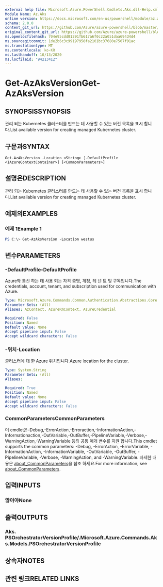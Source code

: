 ```yaml
---
external help file: Microsoft.Azure.PowerShell.Cmdlets.Aks.dll-Help.xml
Module Name: Az.Aks
online version: https://docs.microsoft.com/en-us/powershell/module/az.aks/get-azaksversion
schema: 2.0.0
content_git_url: https://github.com/Azure/azure-powershell/blob/master/src/Aks/Aks/help/Get-AzAksVersion.md
original_content_git_url: https://github.com/Azure/azure-powershell/blob/master/src/Aks/Aks/help/Get-AzAksVersion.md
ms.openlocfilehash: 704e95cdd01291fb617a6f0c22a051daa69434d4
ms.sourcegitcommit: 1de2b6c3c99197958fa2101bc37680e7507f91ac
ms.translationtype: MT
ms.contentlocale: ko-KR
ms.lasthandoff: 10/13/2020
ms.locfileid: "94213412"
---
```

# <span data-ttu-id="0bcb7-101">Get-AzAksVersion</span><span class="sxs-lookup"><span data-stu-id="0bcb7-101">Get-AzAksVersion</span></span>

## <span data-ttu-id="0bcb7-102">SYNOPSIS</span><span class="sxs-lookup"><span data-stu-id="0bcb7-102">SYNOPSIS</span></span>
<span data-ttu-id="0bcb7-103">관리 되는 Kubernetes 클러스터를 만드는 데 사용할 수 있는 버전 목록을 표시 합니다.</span><span class="sxs-lookup"><span data-stu-id="0bcb7-103">List available version for creating managed Kubernetes cluster.</span></span>

## <span data-ttu-id="0bcb7-104">구문과</span><span class="sxs-lookup"><span data-stu-id="0bcb7-104">SYNTAX</span></span>

```
Get-AzAksVersion -Location <String> [-DefaultProfile <IAzureContextContainer>] [<CommonParameters>]
```

## <span data-ttu-id="0bcb7-105">설명은</span><span class="sxs-lookup"><span data-stu-id="0bcb7-105">DESCRIPTION</span></span>
<span data-ttu-id="0bcb7-106">관리 되는 Kubernetes 클러스터를 만드는 데 사용할 수 있는 버전 목록을 표시 합니다.</span><span class="sxs-lookup"><span data-stu-id="0bcb7-106">List available version for creating managed Kubernetes cluster.</span></span>

## <span data-ttu-id="0bcb7-107">예제의</span><span class="sxs-lookup"><span data-stu-id="0bcb7-107">EXAMPLES</span></span>

### <span data-ttu-id="0bcb7-108">예제 1</span><span class="sxs-lookup"><span data-stu-id="0bcb7-108">Example 1</span></span>
```powershell
PS C:\> Get-AzAksVersion -Location westus
```

## <span data-ttu-id="0bcb7-109">변수</span><span class="sxs-lookup"><span data-stu-id="0bcb7-109">PARAMETERS</span></span>

### <span data-ttu-id="0bcb7-110">-DefaultProfile</span><span class="sxs-lookup"><span data-stu-id="0bcb7-110">-DefaultProfile</span></span>
<span data-ttu-id="0bcb7-111">Azure와 통신 하는 데 사용 되는 자격 증명, 계정, 테 넌 트 및 구독입니다.</span><span class="sxs-lookup"><span data-stu-id="0bcb7-111">The credentials, account, tenant, and subscription used for communication with Azure.</span></span>

```yaml
Type: Microsoft.Azure.Commands.Common.Authentication.Abstractions.Core.IAzureContextContainer
Parameter Sets: (All)
Aliases: AzContext, AzureRmContext, AzureCredential

Required: False
Position: Named
Default value: None
Accept pipeline input: False
Accept wildcard characters: False
```

### <span data-ttu-id="0bcb7-112">-위치</span><span class="sxs-lookup"><span data-stu-id="0bcb7-112">-Location</span></span>
<span data-ttu-id="0bcb7-113">클러스터에 대 한 Azure 위치입니다.</span><span class="sxs-lookup"><span data-stu-id="0bcb7-113">Azure location for the cluster.</span></span>

```yaml
Type: System.String
Parameter Sets: (All)
Aliases:

Required: True
Position: Named
Default value: None
Accept pipeline input: False
Accept wildcard characters: False
```

### <span data-ttu-id="0bcb7-114">CommonParameters</span><span class="sxs-lookup"><span data-stu-id="0bcb7-114">CommonParameters</span></span>
<span data-ttu-id="0bcb7-115">이 cmdlet은-Debug,-ErrorAction,-Erroraction,-InformationAction,-Informationaction,-OutVariable,-OutBuffer,-PipelineVariable,-Verbose,-WarningAction,-WarningVariable 등의 공통 매개 변수를 지원 합니다.</span><span class="sxs-lookup"><span data-stu-id="0bcb7-115">This cmdlet supports the common parameters: -Debug, -ErrorAction, -ErrorVariable, -InformationAction, -InformationVariable, -OutVariable, -OutBuffer, -PipelineVariable, -Verbose, -WarningAction, and -WarningVariable.</span></span> <span data-ttu-id="0bcb7-116">자세한 내용은 [about_CommonParameters](http://go.microsoft.com/fwlink/?LinkID=113216)을 참조 하세요.</span><span class="sxs-lookup"><span data-stu-id="0bcb7-116">For more information, see [about_CommonParameters](http://go.microsoft.com/fwlink/?LinkID=113216).</span></span>

## <span data-ttu-id="0bcb7-117">입력</span><span class="sxs-lookup"><span data-stu-id="0bcb7-117">INPUTS</span></span>

### <span data-ttu-id="0bcb7-118">않아야</span><span class="sxs-lookup"><span data-stu-id="0bcb7-118">None</span></span>

## <span data-ttu-id="0bcb7-119">출력</span><span class="sxs-lookup"><span data-stu-id="0bcb7-119">OUTPUTS</span></span>

### <span data-ttu-id="0bcb7-120">Aks. PSOrchestratorVersionProfile/.</span><span class="sxs-lookup"><span data-stu-id="0bcb7-120">Microsoft.Azure.Commands.Aks.Models.PSOrchestratorVersionProfile</span></span>

## <span data-ttu-id="0bcb7-121">상속자</span><span class="sxs-lookup"><span data-stu-id="0bcb7-121">NOTES</span></span>

## <span data-ttu-id="0bcb7-122">관련 링크</span><span class="sxs-lookup"><span data-stu-id="0bcb7-122">RELATED LINKS</span></span>
